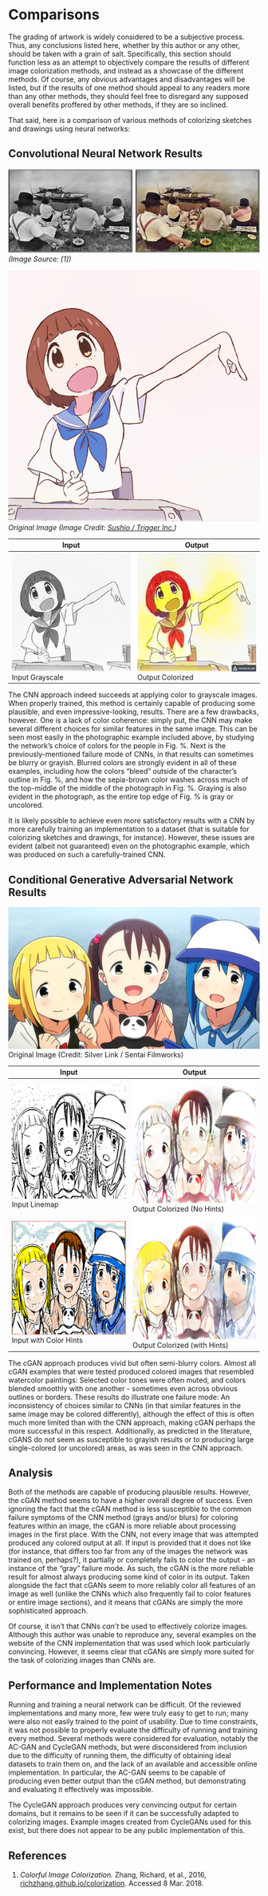 # Comparisons

The grading of artwork is widely considered to be a subjective process. Thus, any conclusions listed here, whether by this author or any other, should be taken with a grain of salt. Specifically, this section should function less as an attempt to objectively compare the results of different image colorization methods, and instead as a showcase of the different methods. Of course, any obvious advantages and disadvantages will be listed, but if the results of one method should appeal to any readers more than any other methods, they should feel free to disregard any supposed overall benefits proffered by other methods, if they are so inclined.

That said, here is a comparison of various methods of colorizing sketches and drawings using neural networks:

## Convolutional Neural Network Results

![Photographic Example](photo-example.png)
*(Image Source: [1])*

![Original Image](mako2.png)
*Original Image (Image Credit: [Sushio / Trigger Inc.](https://imgur.com/gallery/nWKo4))*

Input | Output
------|-------
![Grayscale](mako2-bw2.png) Input Grayscale | ![Output Colorized](mako-cnn.png) Output Colorized

The CNN approach indeed succeeds at applying color to grayscale images. When properly trained, this method is certainly capable of producing some plausible, and even impressive-looking, results. There are a few drawbacks, however. One is a lack of color coherence: simply put, the CNN may make several different choices for similar features in the same image. This can be seen most easily in the photographic example included above, by studying the network’s choice of colors for the people in Fig. %. Next is the previously-mentioned failure mode of CNNs, in that results can sometimes be blurry or grayish. Blurred colors are strongly evident in all of these examples, including how the colors “bleed” outside of the character’s outline in Fig. %, and how the sepia-brown color washes across much of the top-middle of the middle of the photograph in Fig. %. Graying is also evident in the photograph, as the entire top edge of Fig. % is gray or uncolored.

It is likely possible to achieve even more satisfactory results with a CNN by more carefully training an implementation to a dataset (that is suitable for colorizing sketches and drawings, for instance). However, these issues are evident (albeit not guaranteed) even on the photographic example, which was produced on such a carefully-trained CNN.

## Conditional Generative Adversarial Network Results

![Original Image](maxresdefault.jpg)
Original Image (Credit: Silver Link / Sentai Filmworks)

Input | Output
------|-------
![Lines](mitsu-line-2.png) Input Linemap | ![Colored](mistu-noinput.png) Output Colorized (No Hints)
![Colormap](mitsu-trackpad.png) Input with Color Hints | ![Colored](mitsu-final.png) Output Colorized (with Hints)

The cGAN approach produces vivid but often semi-blurry colors. Almost all cGAN examples that were tested produced colored images that resembled watercolor paintings: Selected color tones were often muted, and colors blended smoothly with one another - sometimes even across obvious outlines or borders. These results do illustrate one failure mode: An inconsistency of choices similar to CNNs (in that similar features in the same image may be colored differently), although the effect of this is often much more limited than with the CNN approach, making cGAN perhaps the more successful in this respect. Additionally, as predicted in the literature, cGANS do not seem as susceptible to grayish results or to producing large single-colored (or uncolored) areas, as was seen in the CNN approach.

## Analysis

Both of the methods are capable of producing plausible results. However, the cGAN method seems to have a higher overall degree of success. Even ignoring the fact that the cGAN method is less susceptible to the common failure symptoms of the CNN method (grays and/or blurs) for coloring features within an image, the cGAN is more reliable about processing images in the first place. With the CNN, not every image that was attempted produced any colored output at all. If input is provided that it does not like (for instance, that differs too far from any of the images the network was trained on, perhaps?), it partially or completely fails to color the output - an instance of the “gray” failure mode. As such, the cGAN is the more reliable result for almost always producing some kind of color in its output. Taken alongside the fact that cGANs seem to more reliably color all features of an image as well (unlike the CNNs which also frequently fail to color features or entire image sections), and it means that cGANs are simply the more sophisticated approach.

Of course, it isn’t that CNNs *can’t* be used to effectively colorize images. Although this author was unable to reproduce any, several examples on the website of the CNN implementation that was used which look particularly convincing. However, it seems clear that cGANs are simply more suited for the task of colorizing images than CNNs are.

## Performance and Implementation Notes

Running and training a neural network can be difficult. Of the reviewed implementations and many more, few were truly easy to get to run; many were also not easily trained to the point of usability. Due to time constraints, it was not possible to properly evaluate the difficulty of running and training every method. Several methods were considered for evaluation, notably the AC-GAN and CycleGAN methods, but were disconsidered from inclusion due to the difficulty of running them, the difficulty of obtaining ideal datasets to train them on, and the lack of an available and accessible online implementation. In particular, the AC-GAN seems to be capable of producing even better output than the cGAN method, but demonstrating and evaluating it effectively was impossible. 

The CycleGAN approach produces very convincing output for certain domains, but it remains to be seen if it can be successfully adapted to colorizing images. Example images created from CycleGANs used for this exist, but there does not appear to be any public implementation of this.

## References

 1. *Colorful Image Colorization.* Zhang, Richard, et al., 2016, [richzhang.github.io/colorization](https://richzhang.github.io/colorization/). Accessed 8 Mar. 2018.
